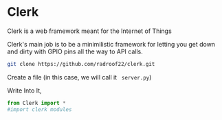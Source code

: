 # Clerk
Clerk is a web framework meant for the Internet of Things

Clerk's main job is to be a minimilistic framework for letting you get down and dirty with GPIO pins all the way to API calls.

```bash
git clone https://github.com/radroof22/clerk.git
 ```

Create a file (in this case, we will call it ``` server.py```)

Write Into It,
```python
from Clerk import *
#import clerk modules
```


